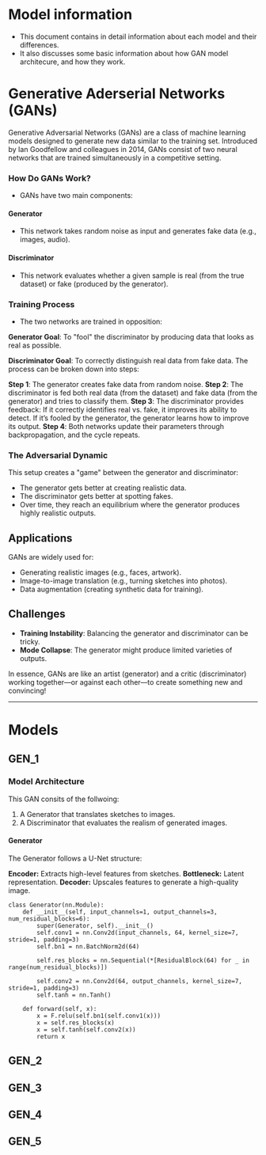 # Model information

- This document contains in detail information about each model and their differences.
- It also discusses some basic information about how GAN model architecure, and how they work.

# Generative Aderserial Networks (GANs)

Generative Adversarial Networks (GANs) are a class of machine learning models designed to generate new data similar to the training set. Introduced by Ian Goodfellow and colleagues in 2014, GANs consist of two neural networks that are trained simultaneously in a competitive setting.

### How Do GANs Work?

- GANs have two main components:

#### Generator

- This network takes random noise as input and generates fake data (e.g., images, audio).

#### Discriminator

- This network evaluates whether a given sample is real (from the true dataset) or fake (produced by the generator).

### Training Process

- The two networks are trained in opposition:

**Generator Goal**: To "fool" the discriminator by producing data that looks as real as possible.

**Discriminator Goal**: To correctly distinguish real data from fake data.
The process can be broken down into steps:

**Step 1**: The generator creates fake data from random noise.
**Step 2**: The discriminator is fed both real data (from the dataset) and fake data (from the generator) and tries to classify them.
**Step 3**: The discriminator provides feedback:
If it correctly identifies real vs. fake, it improves its ability to detect.
If it’s fooled by the generator, the generator learns how to improve its output.
**Step 4**: Both networks update their parameters through backpropagation, and the cycle repeats.

### The Adversarial Dynamic

This setup creates a "game" between the generator and discriminator:

- The generator gets better at creating realistic data.
- The discriminator gets better at spotting fakes.
- Over time, they reach an equilibrium where the generator produces highly realistic outputs.

## Applications

GANs are widely used for:

- Generating realistic images (e.g., faces, artwork).
- Image-to-image translation (e.g., turning sketches into photos).
- Data augmentation (creating synthetic data for training).

## Challenges

- **Training Instability**: Balancing the generator and discriminator can be tricky.
- **Mode Collapse**: The generator might produce limited varieties of outputs.

In essence, GANs are like an artist (generator) and a critic (discriminator) working together—or against each other—to create something new and convincing!

---

# Models

## **GEN_1**

### Model Architecture

This GAN consits of the follwoing:

1. A Generator that translates sketches to images.
2. A Discriminator that evaluates the realism of generated images.

#### Generator

The Generator follows a U-Net structure:

**Encoder:** Extracts high-level features from sketches.
**Bottleneck:** Latent representation.
**Decoder:** Upscales features to generate a high-quality image.

```
class Generator(nn.Module):
    def __init__(self, input_channels=1, output_channels=3, num_residual_blocks=6):
        super(Generator, self).__init__()
        self.conv1 = nn.Conv2d(input_channels, 64, kernel_size=7, stride=1, padding=3)
        self.bn1 = nn.BatchNorm2d(64)

        self.res_blocks = nn.Sequential(*[ResidualBlock(64) for _ in range(num_residual_blocks)])

        self.conv2 = nn.Conv2d(64, output_channels, kernel_size=7, stride=1, padding=3)
        self.tanh = nn.Tanh()

    def forward(self, x):
        x = F.relu(self.bn1(self.conv1(x)))
        x = self.res_blocks(x)
        x = self.tanh(self.conv2(x))
        return x
```

## GEN_2

## GEN_3

## GEN_4

## GEN_5
